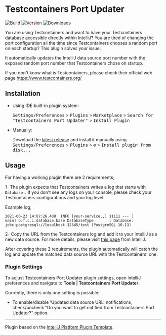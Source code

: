 # Testcontainers Port Updater

![Build](https://github.com/yusufugurozbek/testcontainers-port-updater/workflows/Build/badge.svg)
[![Version](https://img.shields.io/jetbrains/plugin/v/17116-testcontainers-port-updater.svg)](https://plugins.jetbrains.com/plugin/17116-testcontainers-port-updater)
[![Downloads](https://img.shields.io/jetbrains/plugin/d/17116-testcontainers-port-updater.svg)](https://plugins.jetbrains.com/plugin/17116-testcontainers-port-updater)

<!-- Plugin description -->
You are using Testcontainers and want to have your Testcontainers database accessible directly within IntelliJ? You are tired of changing the port configuration all the time since Testcontainers chooses a random port on each startup? This plugin solves your issue.


It automatically updates the IntelliJ data source port number with the exposed random port number that Testcontainers chose on startup.

If you don't know what is Testcontainers, please check their official web page https://www.testcontainers.org/
<!-- Plugin description end -->

## Installation

- Using IDE built-in plugin system:
  
  <kbd>Settings/Preferences</kbd> > <kbd>Plugins</kbd> > <kbd>Marketplace</kbd> > <kbd>Search for "Testcontainers Port Updater"</kbd> >
  <kbd>Install Plugin</kbd>
  
- Manually:

  Download the [latest release](https://github.com/yusufugurozbek/testcontainers-port-updater/releases/latest) and install it manually using
  <kbd>Settings/Preferences</kbd> > <kbd>Plugins</kbd> > <kbd>⚙️</kbd> > <kbd>Install plugin from disk...</kbd>

## Usage

For having a working plugin there are 2 requirements;

1- The plugin expects that Testcontainers writes a log that starts with ` Database: `. If you don't see any logs on your console, please check your Testcontainers configurations and your log level.

Example log; 
```
2021-06-23 14:07:26.408  INFO [your-service,,] 11111 --- [           main] o.f.c.i.database.base.DatabaseType       : Database: jdbc:postgresql://localhost:12345/test (PostgreSQL 10.13)
```

2- Copy the URL from the Testcontainers log and add it to your IntelliJ as a new data source. For more details, please visit [this page](https://www.jetbrains.com/help/idea/connecting-to-a-database.html) from IntelliJ.

After covering these 2 requirements, the plugin automatically will catch the log and update the matched data source URL with the Testcontainers' one.

### Plugin Settings

To adjust Testcontainers Port Updater plugin settings, open IntelliJ preferences and navigate to **Tools | Testcontainers Port Updater**.

Currently, there is only one setting is possible:

- To enable/disable 'Updated data source URL' notifications, check/uncheck "Do you want to get notified from Testcontainers Port Updater?" option.

---
Plugin based on the [IntelliJ Platform Plugin Template][template].

[template]: https://github.com/JetBrains/intellij-platform-plugin-template
